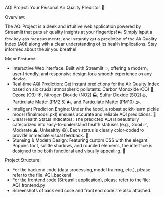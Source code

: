 AQI Project: Your Personal Air Quality Predictor 🍃

Overview:

The AQI Project is a sleek and intuitive web application powered by Streamlit that puts air quality insights at your fingertips! 🌬️ Simply input a few key gas measurements, and instantly get a prediction of the Air Quality Index (AQI) along with a clear understanding of its health implications. Stay informed about the air you breathe!

Major Features:

- Interactive Web Interface: Built with Streamlit ✨, offering a modern, user-friendly, and responsive design for a smooth experience on any device.
- Real-time AQI Prediction: Get instant predictions for the Air Quality Index based on six crucial atmospheric pollutants: Carbon Monoxide (CO) 💨, Ozone (O3) ☀️, Nitrogen Dioxide (NO2) 🏭, Sulfur Dioxide (SO2) ♨️, Particulate Matter (PM2.5) 🌬️, and Particulate Matter (PM10) 🌫️.
- Intelligent Prediction Engine: Under the hood, a robust scikit-learn pickle model (finalmodel.pkl) ensures accurate and reliable AQI predictions. 🧠
- Clear Health Status Indicators: The predicted AQI is beautifully categorized into easy-to-understand health statuses (e.g., Good ✅, Moderate ⚠️, Unhealthy 😷). Each status is clearly color-coded to provide immediate visual feedback. 🌈
- Stunning & Modern Design: Featuring custom CSS with the elegant Poppins font, subtle shadows, and rounded elements, the interface is designed to be both functional and visually appealing. 🎨
  
Project Structure:

- For the backend code (data processing, model training, etc.), please refer to the file: AQI_backend
- For the frontend code (Streamlit application), please refer to the file: AQI_frontend.py
- Screenshots of back end code and front end code are also attached.





